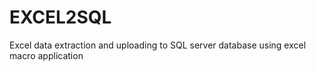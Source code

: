 # EXCEL2SQL
Excel data extraction and uploading to SQL server database using excel macro application
